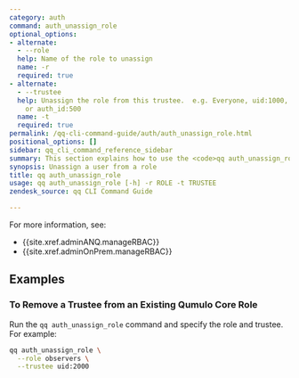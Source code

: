 ```yaml
---
category: auth
command: auth_unassign_role
optional_options:
- alternate:
  - --role
  help: Name of the role to unassign
  name: -r
  required: true
- alternate:
  - --trustee
  help: Unassign the role from this trustee.  e.g. Everyone, uid:1000, gid:1001, sid:S-1-5-2-3-4,
    or auth_id:500
  name: -t
  required: true
permalink: /qq-cli-command-guide/auth/auth_unassign_role.html
positional_options: []
sidebar: qq_cli_command_reference_sidebar
summary: This section explains how to use the <code>qq auth_unassign_role</code> command.
synopsis: Unassign a user from a role
title: qq auth_unassign_role
usage: qq auth_unassign_role [-h] -r ROLE -t TRUSTEE
zendesk_source: qq CLI Command Guide

---
```

For more information, see:
* {{site.xref.adminANQ.manageRBAC}}
* {{site.xref.adminOnPrem.manageRBAC}}

## Examples

### To Remove a Trustee from an Existing Qumulo Core Role
Run the `qq auth_unassign_role` command and specify the role and trustee. For example:

```bash
qq auth_unassign_role \
  --role observers \
  --trustee uid:2000
```
